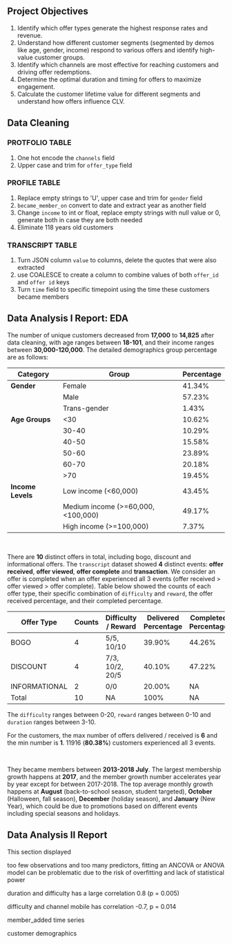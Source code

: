 
## Project Objectives
1. Identify which offer types generate the highest response rates and revenue. 
2. Understand how different customer segments (segmented by demos like age, gender, income) respond to various offers and identify high-value customer groups.
3. Identify which channels are most effective for reaching customers and driving offer redemptions.
4. Determine the optimal duration and timing for offers to maximize engagement.
5. Calculate the customer lifetime value for different segments and understand how offers influence CLV.

## Data Cleaning
### PROTFOLIO TABLE
1. One hot encode the `channels` field
2. Upper case and trim for `offer_type` field

### PROFILE TABLE
1. Replace empty strings to 'U', upper case and trim for `gender` field
2. `became_member_on` convert to date and extract year as another field
3. Change `income` to int or float, replace empty strings with null value or 0, generate both in case they are both needed
4. Eliminate 118 years old customers 

### TRANSCRIPT TABLE
1. Turn JSON column `value` to columns, delete the quotes that were also extracted
2. use COALESCE to create a column to combine values of both `offer_id` and `offer id` keys
3. Turn `time` field to specific timepoint using the time these customers became members

## Data Analysis I Report:  EDA

The number of unique customers decreased from **17,000** to **14,825** after data cleaning, with age ranges between **18-101**, and their income ranges between **30,000-120,000**. The detailed demographics group percentage are as follows:

| **Category**     | **Group**          | **Percentage** |
|------------------|--------------------|----------------|
| **Gender**       | Female             | 41.34%         |
|                  | Male               | 57.23%         |
|                  | Trans-gender       | 1.43%          |
| **Age Groups**   | <30                | 10.62%         |
|                  | 30-40              | 10.29%         |
|                  | 40-50              | 15.58%         |
|                  | 50-60              | 23.89%         |
|                  | 60-70              | 20.18%         |
|                  | >70                | 19.45%         |
| **Income Levels**| Low income (<60,000)| 43.45%        |
|                  | Medium income (>=60,000, <100,000)| 49.17% |
|                  | High income (>=100,000)| 7.37%      |

<br>

There are **10** distinct offers in total, including bogo, discount and informational offers. The `transcript` dataset showed **4** distinct events: **offer received**, **offer viewed**,  **offer complete** and **transaction**. We consider an offer is completed when an offer experienced all 3 events (offer received > offer viewed > offer complete). Table below showed the counts of each offer type, their specific combination of `difficulty` and `reward`, the offer received percentage, and their completed percentage. 

| **Offer Type**  | **Counts** | **Difficulty / Reward** | **Delivered Percentage** | **Completed Percentage** |
|-----------------|----|---------------------|--------|--------|
| BOGO            | 4  | 5/5, 10/10          | 39.90% | 44.26% |
| DISCOUNT        | 4  | 7/3, 10/2, 20/5     | 40.10% | 47.22% |
| INFORMATIONAL   | 2  | 0/0                 | 20.00% | NA     |
| Total           | 10 | NA                  | 100%   | NA     |

The `difficulty` ranges between 0-20, `reward` ranges between 0-10 and `duration` ranges between 3-10. 

For the customers, the max number of offers delivered / received is **6** and the min number is **1**. 11916 (**80.38%**) customers experienced all 3 events. 

<br>

They became members between **2013-2018 July**. The largest membership growth happens at **2017**, and the member growth number accelerates year by year except for between 2017-2018.
The top average monthly growth happens at **August** (back-to-school season, student targeted), **October** (Halloween, fall season), **December** (holiday season), and **January** (New Year), which could be due to promotions based on different events including special seasons and holidays.

## Data Analysis II Report

This section displayed 

too few observations and too many predictors, fitting an ANCOVA or ANOVA model can be problematic due to the risk of overfitting and lack of statistical power

duration and difficulty has a large correlation 0.8 (p = 0.005)

difficulty and channel mobile has correlation -0.7, p = 0.014

member_added time series 

customer demographics



